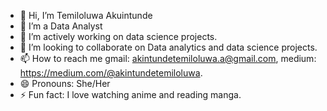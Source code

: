 - 👋 Hi, I’m Temiloluwa Akuintunde 
- 👀 I’m a Data Analyst 
- 🌱 I’m actively working on data science projects.
- 💞️ I’m looking to collaborate on Data analytics and data science projects.
- 📫 How to reach me gmail: akintundetemiloluwa.a@gmail.com, medium: https://medium.com/@akintundetemiloluwa.
- 😄 Pronouns: She/Her
- ⚡ Fun fact: I love watching anime and reading manga.

<!---
Amina-py/Amina-py is a ✨ special ✨ repository because its `README.md` (this file) appears on your GitHub profile.
You can click the Preview link to take a look at your changes.
--->
